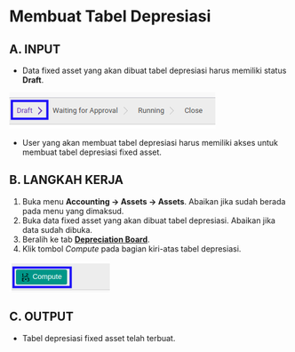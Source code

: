 # Membuat Tabel Depresiasi

## A. INPUT

* Data fixed asset yang akan dibuat tabel depresiasi harus memiliki status **Draft**.

![](../../img/fixed-asset/status-input-draft.png)

* User yang akan membuat tabel depresiasi harus memiliki akses untuk membuat tabel depresiasi fixed asset.

## B. LANGKAH KERJA

1. Buka menu **Accounting -> Assets -> Assets**. Abaikan jika sudah berada pada menu yang dimaksud.
2. Buka data fixed asset yang akan dibuat tabel depresiasi. Abaikan jika data sudah dibuka.
3. Beralih ke tab **[Depreciation Board](./penjelasan.md#tab-depreciation)**.
4. Klik tombol *Compute* pada bagian kiri-atas tabel depresiasi.

![](../../img/fixed-asset/tombol-compute.png)

## C. OUTPUT

* Tabel depresiasi fixed asset telah terbuat.

